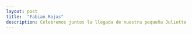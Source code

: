 ```yaml
---
layout: post
title:  "Fabian Rojas"
description: Celebremos juntos la llegada de nuestra pequeña Juliette 
---
```

